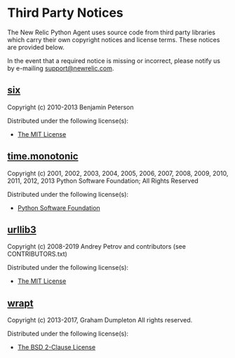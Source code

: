 # Third Party Notices

The New Relic Python Agent uses source code from third party libraries which carry
their own copyright notices and license terms. These notices are provided
below.

In the event that a required notice is missing or incorrect, please notify us
by e-mailing [support@newrelic.com](mailto:support@newrelic.com).


## [six](https://pypi.org/project/six)

Copyright (c) 2010-2013 Benjamin Peterson

Distributed under the following license(s):

  * [The MIT License](http://opensource.org/licenses/MIT)


## [time.monotonic](newrelic/common/_monotonic.c)

Copyright (c) 2001, 2002, 2003, 2004, 2005, 2006, 2007, 2008, 2009, 2010, 2011, 2012, 2013 Python Software Foundation; All Rights Reserved

Distributed under the following license(s):

  * [Python Software Foundation](https://docs.python.org/3/license.html)


## [urllib3](https://pypi.org/project/urllib3)

Copyright (c) 2008-2019 Andrey Petrov and contributors (see CONTRIBUTORS.txt)

Distributed under the following license(s):

  * [The MIT License](http://opensource.org/licenses/MIT)


## [wrapt](https://pypi.org/project/wrapt)

Copyright (c) 2013-2017, Graham Dumpleton
All rights reserved.

Distributed under the following license(s):

  * [The BSD 2-Clause License](http://opensource.org/licenses/BSD-2-Clause)

